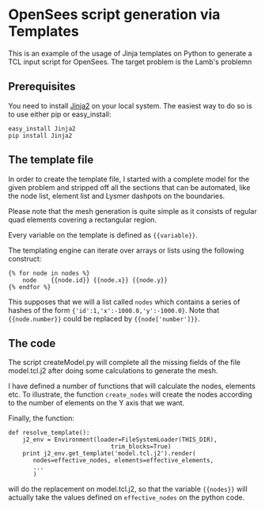 # OpenSees script generation via Templates

This is an example of the usage of Jinja templates on Python to generate a TCL input script for
OpenSees. The target problem is the Lamb's problemn

## Prerequisites
You need to install [Jinja2](http://jinja.pocoo.org/) on your local system. The easiest way to do 
so is to use either pip or easy_install:

```
easy_install Jinja2
pip install Jinja2
```

## The template file

In order to create the template file, I started with a complete model for the given problem and stripped
off all the sections that can be automated, like the node list, element list and Lysmer dashpots on the 
boundaries.

Please note that the mesh generation is quite simple as it consists of regular quad elements covering a 
rectangular region. 

Every variable on the template is defined as `{{variable}}`. 

The templating engine can iterate over arrays or lists using the following construct:
```
{% for node in nodes %}
    node    {{node.id}} {{node.x}} {{node.y}}
{% endfor %}
```
This supposes that we will a list called `nodes` which contains a series of hashes of the form
`{'id':1,'x':-1000.0,'y':-1000.0}`. Note that `{{node.number}}` could be replaced by `{{node['number']}}`.

## The code

The script createModel.py will complete all the missing fields of the file model.tcl.j2 after doing
some calculations to generate the mesh.

I have defined a number of functions that will calculate the nodes, elements etc. To illustrate,
the function `create_nodes` will create the nodes according to the number of elements on the Y axis that we want.

Finally, the function:
```
def resolve_template():
    j2_env = Environment(loader=FileSystemLoader(THIS_DIR),
                             trim_blocks=True)
    print j2_env.get_template('model.tcl.j2').render(
       nodes=effective_nodes, elements=effective_elements,
       ...
       )
```
will do the replacement on model.tcl.j2, so that the variable `{{nodes}}` will actually take the values defined on
`effective_nodes` on the python code.

